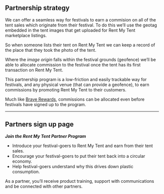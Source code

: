 ## Partnership strategy

We can offer a seamless way for festivals to earn a commision on all of the tent sales which originate from their festival. To do this we’ll use the geotag embedded in the tent images that get uploaded for Rent My Tent marketplace listings.

So when someone lists their tent on Rent My Tent we can keep a record of the place that they took the photo of the tent.

Where the _image origin_ falls within the festival grounds (geofence) we’ll be able to allocate commission to the festival once the tent has its first transaction on Rent My Tent.

This partnership program is a low-friction and easily trackable way for festivals, and any physical venue (that can provide a geofence), to earn commissions by promoting Rent My Tent to their customers.

Much like [Brave Rewards](https://publishers.basicattentiontoken.org/), commissions can be allocated even before festivals have signed up to the program.

---

## Partners sign up page

_**Join the Rent My Tent Partner Program**_

- Introduce your festival-goers to Rent My Tent and earn from their tent sales.
- Encourage your festival-goers to put their tent back into a circular economy.
- Help festival-goers understand why this drives down plastic consumption.

As a partner, you’ll receive product training, support with communications and be connected with other partners.
